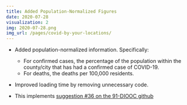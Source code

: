 ```yaml
---
title: Added Population-Normalized Figures
date: 2020-07-28
visualization: 2
img: 2020-07-28.png
img_url: /pages/covid-by-your-locations/
---
```


- Added population-normalized information.  Specifically:
  - For confirmed cases, the percentage of the population within the county/city that has had a confirmed case of COVID-19.
  - For deaths, the deaths per 100,000 residents.

- Improved loading time by removing unnecessary code. 
- This implements [suggestion #36 on the 91-DIOOC github](https://github.com/wadefagen/91-DIVOC/issues/36)